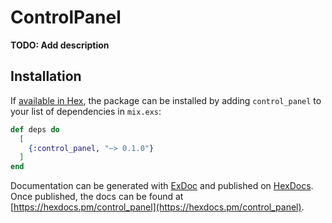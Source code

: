 # ControlPanel

**TODO: Add description**

## Installation

If [available in Hex](https://hex.pm/docs/publish), the package can be installed
by adding `control_panel` to your list of dependencies in `mix.exs`:

```elixir
def deps do
  [
    {:control_panel, "~> 0.1.0"}
  ]
end
```

Documentation can be generated with [ExDoc](https://github.com/elixir-lang/ex_doc)
and published on [HexDocs](https://hexdocs.pm). Once published, the docs can
be found at [https://hexdocs.pm/control_panel](https://hexdocs.pm/control_panel).

